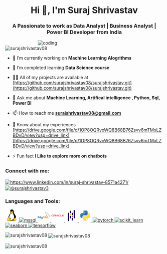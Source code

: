 <h1 align="center">Hi 👋, I'm Suraj Shrivastav</h1>
<h3 align="center">A Passionate to work as Data Analyst | Business Analyst | Power BI Developer from India</h3>
<img align="right" alt="coding" width="400" src="https://user-images.githubusercontent.com/55389276/140866485-8fb1c876-9a8f-4d6a-98dc-08c4981eaf70.gif">
<p align="left"> <img src="https://komarev.com/ghpvc/?username=surajshrivastav08&label=Profile%20views&color=0e75b6&style=flat" alt="surajshrivastav08" /> </p>

- 🔭 I’m currently working on **Machine Learning Alogrithms**

- 🌱 I’m completed learning **Data Science course**

- 👨‍💻 All of my projects are available at [https://github.com/surajshrivastav08/surajshrivastav.git](https://github.com/surajshrivastav08/surajshrivastav.git)

- 💬 Ask me about **Machine Learning, Artifical intelligence , Python, Sql, Power BI**

- 📫 How to reach me **surajshrivastav08@gmail.com**

- 📄 Know about my experiences [https://drive.google.com/file/d/1OP8OQRvoWQ8B68B76Zsvv6mTMxLZBDvD/view?usp=drive_link](https://drive.google.com/file/d/1OP8OQRvoWQ8B68B76Zsvv6mTMxLZBDvD/view?usp=drive_link)

- ⚡ Fun fact **I Like to explore more on chatbots**

<h3 align="left">Connect with me:</h3>
<p align="left">
<a href="https://linkedin.com/in/https://www.linkedin.com/in/suraj-shrivastav-8571a4271/" target="blank"><img align="center" src="https://raw.githubusercontent.com/rahuldkjain/github-profile-readme-generator/master/src/images/icons/Social/linked-in-alt.svg" alt="https://www.linkedin.com/in/suraj-shrivastav-8571a4271/" height="30" width="40" /></a>
<a href="https://www.hackerrank.com/@surajshrivastav3" target="blank"><img align="center" src="https://raw.githubusercontent.com/rahuldkjain/github-profile-readme-generator/master/src/images/icons/Social/hackerrank.svg" alt="@surajshrivastav3" height="30" width="40" /></a>
</p>

<h3 align="left">Languages and Tools:</h3>
<p align="left"> <a href="https://www.linux.org/" target="_blank" rel="noreferrer"> <img src="https://raw.githubusercontent.com/devicons/devicon/master/icons/linux/linux-original.svg" alt="linux" width="40" height="40"/> </a> <a href="https://www.microsoft.com/en-us/sql-server" target="_blank" rel="noreferrer"> <img src="https://www.svgrepo.com/show/303229/microsoft-sql-server-logo.svg" alt="mssql" width="40" height="40"/> </a> <a href="https://www.mysql.com/" target="_blank" rel="noreferrer"> <img src="https://raw.githubusercontent.com/devicons/devicon/master/icons/mysql/mysql-original-wordmark.svg" alt="mysql" width="40" height="40"/> </a> <a href="https://www.oracle.com/" target="_blank" rel="noreferrer"> <img src="https://raw.githubusercontent.com/devicons/devicon/master/icons/oracle/oracle-original.svg" alt="oracle" width="40" height="40"/> </a> <a href="https://pandas.pydata.org/" target="_blank" rel="noreferrer"> <img src="https://raw.githubusercontent.com/devicons/devicon/2ae2a900d2f041da66e950e4d48052658d850630/icons/pandas/pandas-original.svg" alt="pandas" width="40" height="40"/> </a> <a href="https://www.python.org" target="_blank" rel="noreferrer"> <img src="https://raw.githubusercontent.com/devicons/devicon/master/icons/python/python-original.svg" alt="python" width="40" height="40"/> </a> <a href="https://pytorch.org/" target="_blank" rel="noreferrer"> <img src="https://www.vectorlogo.zone/logos/pytorch/pytorch-icon.svg" alt="pytorch" width="40" height="40"/> </a> <a href="https://scikit-learn.org/" target="_blank" rel="noreferrer"> <img src="https://upload.wikimedia.org/wikipedia/commons/0/05/Scikit_learn_logo_small.svg" alt="scikit_learn" width="40" height="40"/> </a> <a href="https://seaborn.pydata.org/" target="_blank" rel="noreferrer"> <img src="https://seaborn.pydata.org/_images/logo-mark-lightbg.svg" alt="seaborn" width="40" height="40"/> </a> <a href="https://www.tensorflow.org" target="_blank" rel="noreferrer"> <img src="https://www.vectorlogo.zone/logos/tensorflow/tensorflow-icon.svg" alt="tensorflow" width="40" height="40"/> </a> </p>

<p><img align="left" src="https://github-readme-stats.vercel.app/api/top-langs?username=surajshrivastav08&show_icons=true&locale=en&layout=compact" alt="surajshrivastav08" /></p>

<p>&nbsp;<img align="center" src="https://github-readme-stats.vercel.app/api?username=surajshrivastav08&show_icons=true&locale=en" alt="surajshrivastav08" /></p>

<p><img align="center" src="https://github-readme-streak-stats.herokuapp.com/?user=surajshrivastav08&" alt="surajshrivastav08" /></p>

